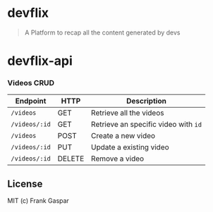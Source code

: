 # devflix

> A Platform to recap all the content generated by devs

<!-- http://gitignore.io/ -->
<!-- https://opensource.org/licenses/MIT -->

# devflix-api

<!-- tablesgenerator.com/markdown_tables -->

### Videos CRUD

| Endpoint      | HTTP   | Description                          |
| ------------- | ------ | ------------------------------------ |
| `/videos`     | GET    | Retrieve all the videos              |
| `/videos/:id` | GET    | Retrieve an specific video with `id` |
| `/videos`     | POST   | Create a new video                   |
| `/videos/:id` | PUT    | Update a existing video              |
| `/videos/:id` | DELETE | Remove a video                       |

## License

<!-- "license": "ISC", -->
<!-- $ npm i -D eslint eslint-config-prettier eslint-plugin-prettier prettier   -->
<!-- $ npm i -D nodemon -->
<!-- $ npm i -D husky -->
<!-- $ npm i -D dotenv    -->

MIT (c) Frank Gaspar
